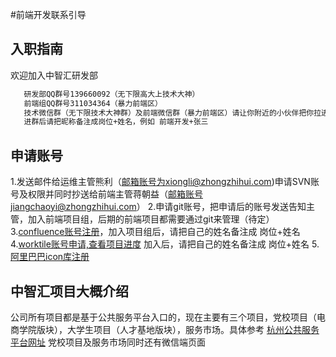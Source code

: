 #前端开发联系引导

## 入职指南
 欢迎加入中智汇研发部
  
  ```sh
     研发部QQ群号139660092（无下限高大上技术大神）
     前端组QQ群号311034364（暴力前端区）
     技术微信群（无下限技术大神群）及前端微信群（暴力前端区）请让你附近的小伙伴把你拉进去
     进群后请把昵称备注成岗位+姓名，例如 前端开发+张三
  ```
  
## 申请账号
 1.发送邮件给运维主管熊利（邮箱账号为xiongli@zhongzhihui.com)申请SVN账号及权限并同时抄送给前端主管蒋朝益（邮箱账号jiangchaoyi@zhongzhihui.com）
 2.申请git账号，把申请后的账号发送告知主管，加入前端项目组，后期的前端项目都需要通过git来管理（待定）
 3.[confluence账号注册](http://192.168.1.10:8090/signup.action?token=5d72afb871b88903)，加入项目组后，请把自己的姓名备注成 岗位+姓名
 4.[worktile账号申请,查看项目进度](https://worktile.com/signin) 加入后，请把自己的姓名备注成 岗位+姓名
 5.[阿里巴巴icon库注册](http://www.iconfont.cn/)

## 中智汇项目大概介绍
公司所有项目都是基于公共服务平台入口的，现在主要有三个项目，党校项目（电商学院版块），大学生项目（人才基地版块），服务市场。具体参考 [杭州公共服务平台网址](http://www.hzecps.org) 党校项目及服务市场同时还有微信端页面

